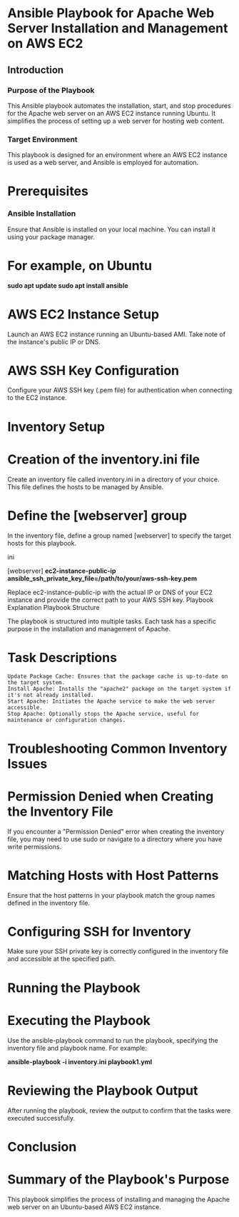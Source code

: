 # Ansible Playbook for Apache Web Server Installation and Management on AWS EC2

## Introduction

### Purpose of the Playbook

This Ansible playbook automates the installation, start, and stop procedures for the Apache web server on an AWS EC2 instance running Ubuntu. It simplifies the process of setting up a web server for hosting web content.

### Target Environment

This playbook is designed for an environment where an AWS EC2 instance is used as a web server, and Ansible is employed for automation.

# Prerequisites

### Ansible Installation

Ensure that Ansible is installed on your local machine. You can install it using your package manager.


# For example, on Ubuntu
**sudo apt update
sudo apt install ansible**

# AWS EC2 Instance Setup

Launch an AWS EC2 instance running an Ubuntu-based AMI. Take note of the instance's public IP or DNS.
# AWS SSH Key Configuration

Configure your AWS SSH key (.pem file) for authentication when connecting to the EC2 instance.
# Inventory Setup
# Creation of the inventory.ini file

Create an inventory file called inventory.ini in a directory of your choice. This file defines the hosts to be managed by Ansible.
# Define the [webserver] group

In the inventory file, define a group named [webserver] to specify the target hosts for this playbook.

ini

[webserver]
**ec2-instance-public-ip ansible_ssh_private_key_file=/path/to/your/aws-ssh-key.pem**

Replace ec2-instance-public-ip with the actual IP or DNS of your EC2 instance and provide the correct path to your AWS SSH key.
Playbook Explanation
Playbook Structure

The playbook is structured into multiple tasks. Each task has a specific purpose in the installation and management of Apache.
# Task Descriptions

    Update Package Cache: Ensures that the package cache is up-to-date on the target system.
    Install Apache: Installs the "apache2" package on the target system if it's not already installed.
    Start Apache: Initiates the Apache service to make the web server accessible.
    Stop Apache: Optionally stops the Apache service, useful for maintenance or configuration changes.

# Troubleshooting Common Inventory Issues
# Permission Denied when Creating the Inventory File

If you encounter a "Permission Denied" error when creating the inventory file, you may need to use sudo or navigate to a directory where you have write permissions.
# Matching Hosts with Host Patterns

Ensure that the host patterns in your playbook match the group names defined in the inventory file.
# Configuring SSH for Inventory

Make sure your SSH private key is correctly configured in the inventory file and accessible at the specified path.
# Running the Playbook
# Executing the Playbook

Use the ansible-playbook command to run the playbook, specifying the inventory file and playbook name. For example:


**ansible-playbook -i inventory.ini playbook1.yml**

# Reviewing the Playbook Output

After running the playbook, review the output to confirm that the tasks were executed successfully.
# Conclusion
# Summary of the Playbook's Purpose

This playbook simplifies the process of installing and managing the Apache web server on an Ubuntu-based AWS EC2 instance.
